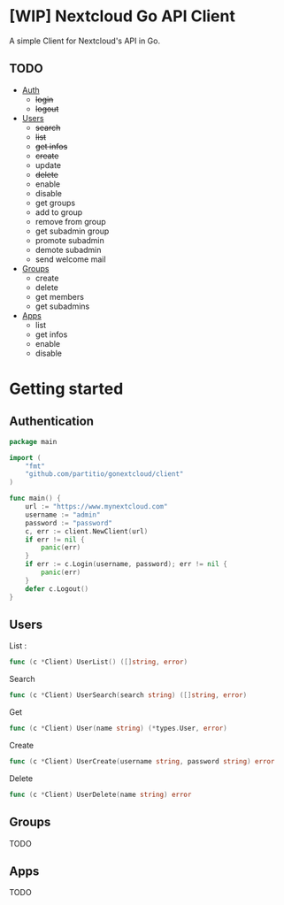 # [WIP] Nextcloud Go API Client

A simple Client for Nextcloud's API in Go.

## TODO
- [Auth](#authentication)
  - ~~login~~
  - ~~logout~~
- [Users](#users)
  - ~~search~~
  - ~~list~~
  - ~~get infos~~
  - ~~create~~
  - update
  - ~~delete~~
  - enable
  - disable
  - get groups
  - add to group
  - remove from group
  - get subadmin group
  - promote subadmin
  - demote subadmin
  - send welcome mail
- [Groups](#groups)
  - create
  - delete
  - get members
  - get subadmins
- [Apps](#apps)
  - list
  - get infos
  - enable
  - disable

# Getting started
## Authentication
```go
package main

import (
	"fmt"
	"github.com/partitio/gonextcloud/client"
)

func main() {
	url := "https://www.mynextcloud.com"
	username := "admin"
	password := "password"
	c, err := client.NewClient(url)
	if err != nil {
		panic(err)
	}
	if err := c.Login(username, password); err != nil {
		panic(err)
	}
	defer c.Logout()
}
````
## Users
List :
```go
func (c *Client) UserList() ([]string, error)
```
Search
```go
func (c *Client) UserSearch(search string) ([]string, error)
```
Get
```go
func (c *Client) User(name string) (*types.User, error)
```
Create
```go
func (c *Client) UserCreate(username string, password string) error
```
Delete
```go
func (c *Client) UserDelete(name string) error 
```
## Groups
TODO

## Apps
TODO